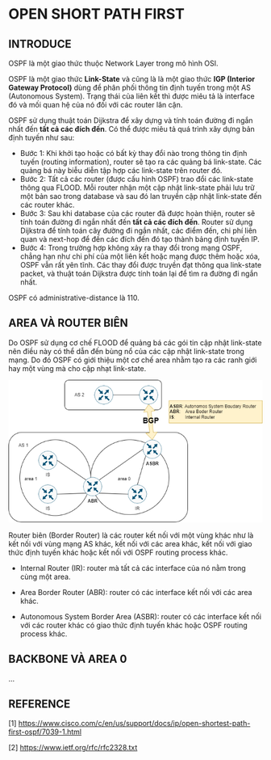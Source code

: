 # OPEN SHORT PATH FIRST

## INTRODUCE

OSPF là một giao thức thuộc Network Layer trong mô hình OSI.

OSPF là một giao thức **Link-State** và cũng là là một giao thức **IGP (Interior Gateway Protocol)** dùng để phân phối thông tin định tuyến trong một AS (Autonomous System). Trạng thái của liên kết thì được miêu tả là interface đó và mối quan hệ của nó đối với các router lân cận.

OSPF sử dụng thuật toán Dijkstra để xây dựng và tính toán đường đi ngắn nhất đến **tất cả các đích đến**. Có thể được miêu tả quá trình xây dựng bản định tuyến như sau:

- Bước 1: Khi khởi tạo hoặc có bất kỳ thay đổi nào trong thông tin định tuyến (routing information), router sẽ tạo ra các quảng bá link-state. Các quảng bá này biễu diễn tập hợp các link-state trên router đó.
- Bước 2: Tất cả các router (được cấu hình OSPF) trao đổi các link-state thông qua FLOOD. Mỗi router nhận một cập nhật link-state phải lưu trữ một bản sao trong database và sau đó lan truyền cập nhật link-state đến các router khác.
- Bước 3: Sau khi database của các router đã được hoàn thiện, router sẽ tính toán đường đi ngắn nhất đến **tất cả các đích đến**. Router sử dụng Dijkstra để tính toán cây đường đi ngắn nhất, các điểm đến, chi phí liên quan và next-hop để đến các đích đến đó tạo thành bảng định tuyến IP.
- Bước 4: Trong trường hợp không xảy ra thay đổi trong mạng OSPF, chẳng hạn như chi phí của một liên kết hoặc mạng được thêm hoặc xóa, OSPF vẫn rất yên tĩnh. Các thay đổi được truyền đạt thông qua link-state packet, và thuật toán Dijkstra được tính toán lại để tìm ra đường đi ngắn nhất.

OSPF có administrative-distance là 110.

## AREA VÀ ROUTER BIÊN

Do OSPF sử dụng cơ chế FLOOD để quảng bá các gói tin cập nhật link-state nên điều này có thể dẫn đến bùng nổ của các cập nhật link-state trong mạng. Do đó OSPF có giới thiệu một cơ chế area nhằm tạo ra các ranh giới hay một vùng mà cho cập nhạt link-state.

![area](./img/area.png)

Router biên (Border Router) là các router kết nối với một vùng khác như là kết nối với vùng mạng AS khác, kết nối với các area khác, kết nối với giao thức định tuyến khác hoặc kết nối với OSPF routing process khác.

- Internal Router (IR): router mà tất cả các interface của nó nằm trong cùng một area.

- Area Border Router (ABR): router có các interface kết nối với các area khác.

- Autonomous System Border Area (ASBR): router có các interface kết nối với các router khác có giao thức định tuyến khác hoặc OSPF routing process khác.

## BACKBONE VÀ AREA 0

...

## REFERENCE

[1] <https://www.cisco.com/c/en/us/support/docs/ip/open-shortest-path-first-ospf/7039-1.html>

[2] <https://www.ietf.org/rfc/rfc2328.txt>
